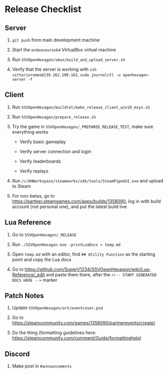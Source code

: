 # Release Checklist

## Server

1. `git push` from main development machine

2. Start the `endeavouros64` VirtualBox virtual machine

3. Run `SSVOpenHexagon/vbox/build_and_upload_server.sh`

4. Verify that the server is working with `ssh vittorioromeo@139.162.199.162`, `sudo journalctl -u openhexagon-server -f`

## Client

1. Run `SSVOpenHexagon/buildrel/make_release_client_win10_msys.sh`

2. Run `SSVOpenHexagon/prepare_release.sh`

3. Try the game in `SSVOpenHexagon/_PREPARED_RELEASE_TEST`, make sure everything works

    - Verify basic gameplay

    - Verify server connection and login

    - Verify leaderboards

    - Verify replays

4. Run `/c/OHWorkspace/steamworks/sdk/tools/SteamPipeGUI.exe` and upload to Steam

5. For non-betas, go to <https://partner.steamgames.com/apps/builds/1358090>, log in with build account (not personal one), and put the latest build live

## Lua Reference

1. Go to `SSVOpenHexagon/_RELEASE`

2. Run `./SSVOpenHexagon.exe -printLuaDocs > temp.md`

3. Open `temp.md` with an editor, find `## Utility Function` as the starting point and copy the Lua docs

4. Go to <https://github.com/SuperV1234/SSVOpenHexagon/wiki/Lua-Reference/_edit> and paste them there, after the `<!-- START GENERATED DOCS HERE -->` marker

## Patch Notes

1. Update `SSVOpenHexagon/art/eventcover.psd`

2. Go to <https://steamcommunity.com/games/1358090/partnerevents/create/>

3. Do the thing (formatting guidelines here: <https://steamcommunity.com/comment/Guide/formattinghelp>)

## Discord

1. Make post in `#announcements`

